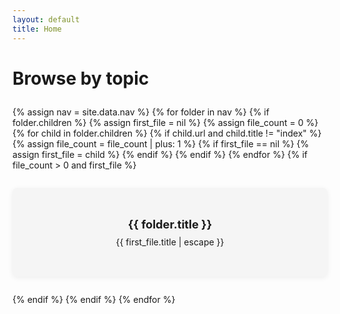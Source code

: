 ```yaml
---
layout: default
title: Home
---
```


<style>
.cards {
  display: flex;
  flex-wrap: wrap;
  gap: 2em;
  margin: 2em 0;
}
.card {
  background: #f5f5f5;
  border-radius: 8px;
  box-shadow: 0 2px 8px #0001;
  padding: 1.5em;
  min-width: 220px;
  min-height: 100px;
  text-align: center;
  flex: 1 0 220px;
  display: flex;
  align-items: center;
  justify-content: center;
  flex-direction: column;
  transition: box-shadow 0.2s;
}
.card:hover {
  box-shadow: 0 4px 16px #0002;
  background: #e8f5ff;
}
.card-title {
  font-size: 1.3em;
  font-weight: bold;
  margin-bottom: 0.5em;
}
.card-link {
  text-decoration: none;
  color: inherit;
  width: 100%;
  height: 100%;
  display: block;
}
</style>

# Browse by topic

<div class="cards">
{% assign nav = site.data.nav %}
{% for folder in nav %}
  {% if folder.children %}
    {% assign first_file = nil %}
    {% assign file_count = 0 %}
    {% for child in folder.children %}
      {% if child.url and child.title != "index" %}
        {% assign file_count = file_count | plus: 1 %}
        {% if first_file == nil %}
          {% assign first_file = child %}
        {% endif %}
      {% endif %}
    {% endfor %}
    {% if file_count > 0 and first_file %}
      <a class="card-link" href="{{ first_file.url | uri_escape | relative_url }}">
        <div class="card">
          <div class="card-title">{{ folder.title }}</div>
          <div>{{ first_file.title | escape }}</div>
        </div>
      </a>
    {% endif %}
  {% endif %}
{% endfor %}
</div>